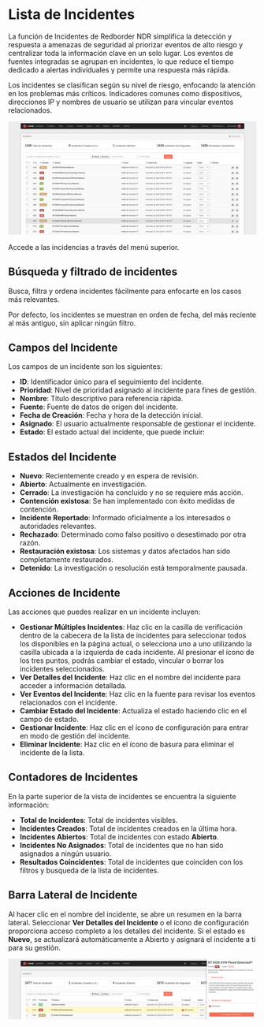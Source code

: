 # Lista de Incidentes

La función de Incidentes de Redborder NDR simplifica la detección y respuesta a amenazas de seguridad al priorizar eventos de alto riesgo y centralizar toda la información clave en un solo lugar. Los eventos de fuentes integradas se agrupan en incidentes, lo que reduce el tiempo dedicado a alertas individuales y permite una respuesta más rápida.

Los incidentes se clasifican según su nivel de riesgo, enfocando la atención en los problemas más críticos. Indicadores comunes como dispositivos, direcciones IP y nombres de usuario se utilizan para vincular eventos relacionados.

![Incidents view](images/incidents_list.es.png)

Accede a las incidencias a través del menú superior.

## Búsqueda y filtrado de incidentes

Busca, filtra y ordena incidentes fácilmente para enfocarte en los casos más relevantes.

Por defecto, los incidentes se muestran en orden de fecha, del más reciente al más antiguo, sin aplicar ningún filtro.

## Campos del Incidente

Los campos de un incidente son los siguientes:

- **ID**: Identificador único para el seguimiento del incidente.
- **Prioridad**: Nivel de prioridad asignado al incidente para fines de gestión.
- **Nombre**: Título descriptivo para referencia rápida.
- **Fuente**: Fuente de datos de origen del incidente.
- **Fecha de Creación**: Fecha y hora de la detección inicial.
- **Asignado**: El usuario actualmente responsable de gestionar el incidente.
- **Estado**: El estado actual del incidente, que puede incluir:

## Estados del Incidente

- **Nuevo**: Recientemente creado y en espera de revisión.
- **Abierto**: Actualmente en investigación.
- **Cerrado**: La investigación ha concluido y no se requiere más acción.
- **Contención existosa**: Se han implementado con éxito medidas de contención.
- **Incidente Reportado**: Informado oficialmente a los interesados o autoridades relevantes.
- **Rechazado**: Determinado como falso positivo o desestimado por otra razón.
- **Restauración existosa**: Los sistemas y datos afectados han sido completamente restaurados.
- **Detenido**: La investigación o resolución está temporalmente pausada.
  
## Acciones de Incidente

Las acciones que puedes realizar en un incidente incluyen:

- **Gestionar Múltiples Incidentes**: Haz clic en la casilla de verificación dentro de la cabecera de la lista de incidentes para seleccionar todos los disponibles en la página actual, o selecciona uno a uno utilizando la casilla ubicada a la izquierda de cada incidente. Al presionar el ícono de los tres puntos, podrás cambiar el estado, vincular o borrar los incidentes seleccionados.
- **Ver Detalles del Incidente**: Haz clic en el nombre del incidente para acceder a información detallada.
- **Ver Eventos del Incidente**: Haz clic en la fuente para revisar los eventos relacionados con el incidente.
- **Cambiar Estado del Incidente**: Actualiza el estado haciendo clic en el campo de estado.
- **Gestionar Incidente**: Haz clic en el ícono de configuración para entrar en modo de gestión del incidente.
- **Eliminar Incidente**: Haz clic en el ícono de basura para eliminar el incidente de la lista.

## Contadores de Incidentes

En la parte superior de la vista de incidentes se encuentra la siguiente información:

- **Total de Incidentes**: Total de incidentes visibles.
- **Incidentes Creados**: Total de incidentes creados en la última hora.
- **Incidentes Abiertos**: Total de incidentes con estado **Abierto**.
- **Incidentes No Asignados**: Total de incidentes que no han sido asignados a ningún usuario.
- **Resultados Coincidentes**: Total de incidentes que coinciden con los filtros y busqueda de la lista de incidentes.

## Barra Lateral de Incidente

Al hacer clic en el nombre del incidente, se abre un resumen en la barra lateral. Seleccionar **Ver Detalles del Incidente** o el ícono de configuración proporciona acceso completo a los detalles del incidente. Si el estado es **Nuevo**, se actualizará automáticamente a Abierto y asignará el incidente a ti para su gestión.

![Incident summary](images/incidents_sidebar.es.png)
